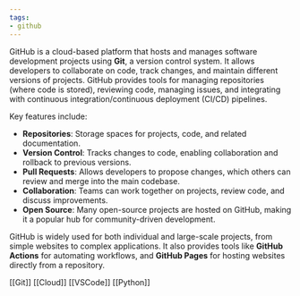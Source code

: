 ```yaml
---
tags: 
- github
---
```


GitHub is a cloud-based platform that hosts and manages software development projects using **Git**, a version control system. It allows developers to collaborate on code, track changes, and maintain different versions of projects. GitHub provides tools for managing repositories (where code is stored), reviewing code, managing issues, and integrating with continuous integration/continuous deployment (CI/CD) pipelines.

Key features include:

- **Repositories**: Storage spaces for projects, code, and related documentation.
- **Version Control**: Tracks changes to code, enabling collaboration and rollback to previous versions.
- **Pull Requests**: Allows developers to propose changes, which others can review and merge into the main codebase.
- **Collaboration**: Teams can work together on projects, review code, and discuss improvements.
- **Open Source**: Many open-source projects are hosted on GitHub, making it a popular hub for community-driven development.

GitHub is widely used for both individual and large-scale projects, from simple websites to complex applications. It also provides tools like **GitHub Actions** for automating workflows, and **GitHub Pages** for hosting websites directly from a repository.

[[Git]]  [[Cloud]]  [[VSCode]]  [[Python]]